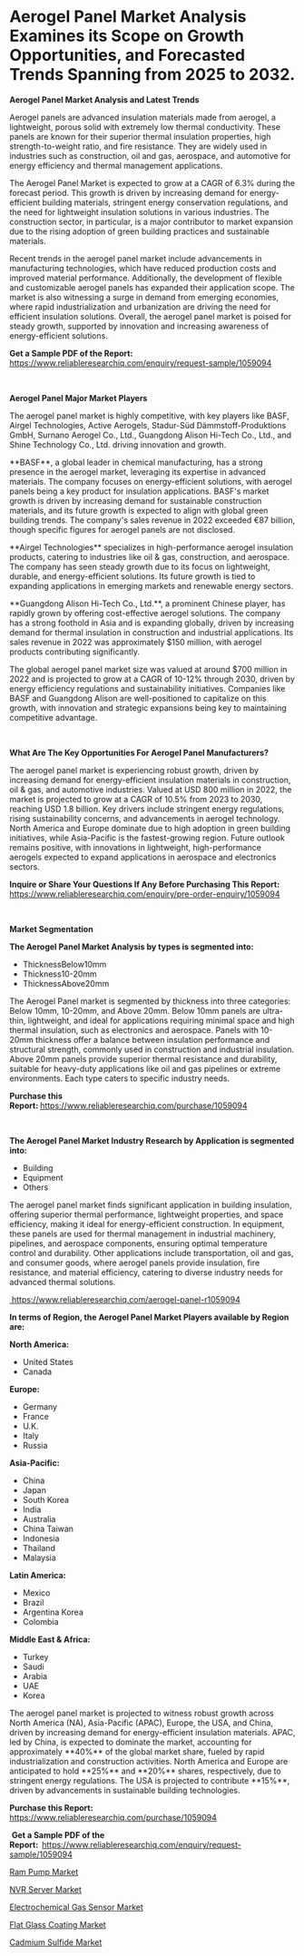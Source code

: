 <p><h1>Aerogel Panel Market Analysis Examines its Scope on Growth Opportunities, and Forecasted Trends Spanning from 2025 to 2032.</h1></p><p><strong>Aerogel Panel Market Analysis and Latest Trends</strong></p>
<p><p>Aerogel panels are advanced insulation materials made from aerogel, a lightweight, porous solid with extremely low thermal conductivity. These panels are known for their superior thermal insulation properties, high strength-to-weight ratio, and fire resistance. They are widely used in industries such as construction, oil and gas, aerospace, and automotive for energy efficiency and thermal management applications.</p><p>The Aerogel Panel Market is expected to grow at a CAGR of 6.3% during the forecast period. This growth is driven by increasing demand for energy-efficient building materials, stringent energy conservation regulations, and the need for lightweight insulation solutions in various industries. The construction sector, in particular, is a major contributor to market expansion due to the rising adoption of green building practices and sustainable materials.</p><p>Recent trends in the aerogel panel market include advancements in manufacturing technologies, which have reduced production costs and improved material performance. Additionally, the development of flexible and customizable aerogel panels has expanded their application scope. The market is also witnessing a surge in demand from emerging economies, where rapid industrialization and urbanization are driving the need for efficient insulation solutions. Overall, the aerogel panel market is poised for steady growth, supported by innovation and increasing awareness of energy-efficient solutions.</p></p>
<p><strong>Get a Sample PDF of the Report:&nbsp;</strong> <a href="https://www.reliableresearchiq.com/enquiry/request-sample/1059094?utm_campaign=1159&utm_medium=2&utm_source=Github&utm_content=ia&utm_term=25012025&utm_id=aerogel-panel">https://www.reliableresearchiq.com/enquiry/request-sample/1059094</a></p>
<p>&nbsp;</p>
<p><strong>Aerogel Panel Major Market Players</strong></p>
<p><p>The aerogel panel market is highly competitive, with key players like BASF, Airgel Technologies, Active Aerogels, Stadur-Süd Dämmstoff-Produktions GmbH, Surnano Aerogel Co., Ltd., Guangdong Alison Hi-Tech Co., Ltd., and Shine Technology Co., Ltd. driving innovation and growth. </p><p>**BASF**, a global leader in chemical manufacturing, has a strong presence in the aerogel market, leveraging its expertise in advanced materials. The company focuses on energy-efficient solutions, with aerogel panels being a key product for insulation applications. BASF's market growth is driven by increasing demand for sustainable construction materials, and its future growth is expected to align with global green building trends. The company's sales revenue in 2022 exceeded €87 billion, though specific figures for aerogel panels are not disclosed.</p><p>**Airgel Technologies** specializes in high-performance aerogel insulation products, catering to industries like oil & gas, construction, and aerospace. The company has seen steady growth due to its focus on lightweight, durable, and energy-efficient solutions. Its future growth is tied to expanding applications in emerging markets and renewable energy sectors. </p><p>**Guangdong Alison Hi-Tech Co., Ltd.**, a prominent Chinese player, has rapidly grown by offering cost-effective aerogel solutions. The company has a strong foothold in Asia and is expanding globally, driven by increasing demand for thermal insulation in construction and industrial applications. Its sales revenue in 2022 was approximately $150 million, with aerogel products contributing significantly.</p><p>The global aerogel panel market size was valued at around $700 million in 2022 and is projected to grow at a CAGR of 10-12% through 2030, driven by energy efficiency regulations and sustainability initiatives. Companies like BASF and Guangdong Alison are well-positioned to capitalize on this growth, with innovation and strategic expansions being key to maintaining competitive advantage.</p></p>
<p>&nbsp;</p>
<p><strong>What Are The Key Opportunities For Aerogel Panel Manufacturers?</strong></p>
<p><p>The aerogel panel market is experiencing robust growth, driven by increasing demand for energy-efficient insulation materials in construction, oil & gas, and automotive industries. Valued at USD 800 million in 2022, the market is projected to grow at a CAGR of 10.5% from 2023 to 2030, reaching USD 1.8 billion. Key drivers include stringent energy regulations, rising sustainability concerns, and advancements in aerogel technology. North America and Europe dominate due to high adoption in green building initiatives, while Asia-Pacific is the fastest-growing region. Future outlook remains positive, with innovations in lightweight, high-performance aerogels expected to expand applications in aerospace and electronics sectors.</p></p>
<p><strong>Inquire or Share Your Questions If Any Before Purchasing This Report:</strong> <a href="https://www.reliableresearchiq.com/enquiry/pre-order-enquiry/1059094?utm_campaign=1159&utm_medium=2&utm_source=Github&utm_content=ia&utm_term=25012025&utm_id=aerogel-panel">https://www.reliableresearchiq.com/enquiry/pre-order-enquiry/1059094</a></p>
<p>&nbsp;</p>
<p><strong>Market Segmentation</strong></p>
<p><strong>The Aerogel Panel Market Analysis by types is segmented into:</strong></p>
<p><ul><li>ThicknessBelow10mm</li><li>Thickness10-20mm</li><li>ThicknessAbove20mm</li></ul></p>
<p><p>The Aerogel Panel market is segmented by thickness into three categories: Below 10mm, 10-20mm, and Above 20mm. Below 10mm panels are ultra-thin, lightweight, and ideal for applications requiring minimal space and high thermal insulation, such as electronics and aerospace. Panels with 10-20mm thickness offer a balance between insulation performance and structural strength, commonly used in construction and industrial insulation. Above 20mm panels provide superior thermal resistance and durability, suitable for heavy-duty applications like oil and gas pipelines or extreme environments. Each type caters to specific industry needs.</p></p>
<p><strong>Purchase this Report:&nbsp;</strong><a href="https://www.reliableresearchiq.com/purchase/1059094?utm_campaign=1159&utm_medium=2&utm_source=Github&utm_content=ia&utm_term=25012025&utm_id=aerogel-panel">https://www.reliableresearchiq.com/purchase/1059094</a></p>
<p>&nbsp;</p>
<p><strong>The Aerogel Panel Market Industry Research by Application is segmented into:</strong></p>
<p><ul><li>Building</li><li>Equipment</li><li>Others</li></ul></p>
<p><p>The aerogel panel market finds significant application in building insulation, offering superior thermal performance, lightweight properties, and space efficiency, making it ideal for energy-efficient construction. In equipment, these panels are used for thermal management in industrial machinery, pipelines, and aerospace components, ensuring optimal temperature control and durability. Other applications include transportation, oil and gas, and consumer goods, where aerogel panels provide insulation, fire resistance, and material efficiency, catering to diverse industry needs for advanced thermal solutions.</p></p>
<p><a href="https://www.reliableresearchiq.com/aerogel-panel-r1059094?utm_campaign=1159&utm_medium=2&utm_source=Github&utm_content=ia&utm_term=25012025&utm_id=aerogel-panel">&nbsp;https://www.reliableresearchiq.com/aerogel-panel-r1059094</a></p>
<p><strong>In terms of Region, the Aerogel Panel Market Players available by Region are:</strong></p>
<p>
    <p> <strong> North America: </strong>
        <ul>
            <li>United States</li>
            <li>Canada</li>
        </ul>
        </p> 
    <p> <strong> Europe: </strong>
        <ul>
            <li>Germany</li>
            <li>France</li>
            <li>U.K.</li>
            <li>Italy</li>
            <li>Russia</li>
        </ul>
        </p> 
    <p> <strong> Asia-Pacific: </strong>
        <ul>
            <li>China</li>
            <li>Japan</li>
            <li>South Korea</li>
            <li>India</li>
            <li>Australia</li>
            <li>China Taiwan</li>
            <li>Indonesia</li>
            <li>Thailand</li>
            <li>Malaysia</li>
        </ul>
        </p> 
    <p> <strong> Latin America: </strong>
        <ul>
            <li>Mexico</li>
            <li>Brazil</li>
            <li>Argentina Korea</li>
            <li>Colombia</li>
        </ul>
        </p> 
    <p> <strong> Middle East & Africa: </strong>
        <ul>
            <li>Turkey</li>
            <li>Saudi</li>
            <li>Arabia</li>
            <li>UAE</li>
            <li>Korea</li>
        </ul>
    </p>
    </p>
<p><p>The aerogel panel market is projected to witness robust growth across North America (NA), Asia-Pacific (APAC), Europe, the USA, and China, driven by increasing demand for energy-efficient insulation materials. APAC, led by China, is expected to dominate the market, accounting for approximately **40%** of the global market share, fueled by rapid industrialization and construction activities. North America and Europe are anticipated to hold **25%** and **20%** shares, respectively, due to stringent energy regulations. The USA is projected to contribute **15%**, driven by advancements in sustainable building technologies.</p></p>
<p><strong>Purchase this Report: </strong><a href="https://www.reliableresearchiq.com/purchase/1059094?utm_campaign=1159&utm_medium=2&utm_source=Github&utm_content=ia&utm_term=25012025&utm_id=aerogel-panel">https://www.reliableresearchiq.com/purchase/1059094</a></p>
<p>&nbsp;<strong>Get a Sample PDF of the Report:&nbsp;&nbsp;</strong><a href="https://www.reliableresearchiq.com/enquiry/request-sample/1059094?utm_campaign=1159&utm_medium=2&utm_source=Github&utm_content=ia&utm_term=25012025&utm_id=aerogel-panel">https://www.reliableresearchiq.com/enquiry/request-sample/1059094</a></p>
<p><strong></strong></p>
<p><p><a href="https://www.linkedin.com/pulse/ram-pump-market-evolution-key-trends-regional-dynamics-prvbf?utm_campaign=1159&utm_medium=2&utm_source=Github&utm_content=ia&utm_term=25012025&utm_id=aerogel-panel">Ram Pump Market</a></p><p><a href="https://www.linkedin.com/pulse/projecting-growth-nvr-servermarket-impact-analysis-recent-djvkf?utm_campaign=1159&utm_medium=2&utm_source=Github&utm_content=ia&utm_term=25012025&utm_id=aerogel-panel">NVR Server Market</a></p><p><a href="https://www.linkedin.com/pulse/electrochemical-gas-sensor-market-size-growth-69-cagr-c3kif?utm_campaign=1159&utm_medium=2&utm_source=Github&utm_content=ia&utm_term=25012025&utm_id=aerogel-panel">Electrochemical Gas Sensor Market</a></p><p><a href="https://github.com/yankimber90yankim/Market-Research-Report-List-1/blob/main/flat-glass-coating-market.md?utm_campaign=1159&utm_medium=2&utm_source=Github&utm_content=ia&utm_term=25012025&utm_id=aerogel-panel">Flat Glass Coating Market</a></p><p><a href="https://github.com/lisaeichler20775/Market-Research-Report-List-1/blob/main/cadmium-sulfide-market.md?utm_campaign=1159&utm_medium=2&utm_source=Github&utm_content=ia&utm_term=25012025&utm_id=aerogel-panel">Cadmium Sulfide Market</a></p></p>
